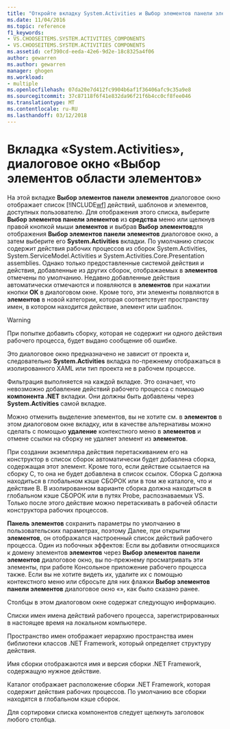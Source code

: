 ```yaml
---
title: "Откройте вкладку System.Activities и Выбор элементов панели элементов-диалоговое окно | Документы Microsoft"
ms.date: 11/04/2016
ms.topic: reference
f1_keywords:
- VS.CHOOSEITEMS.SYSTEM.ACTIVITIES_COMPONENTS
- VS.CHOOSEITEMS.SYSTEM.ACTIVITIES COMPONENTS
ms.assetid: cef390cd-eeda-42e6-9d2e-18c8325a4f06
author: gewarren
ms.author: gewarren
manager: ghogen
ms.workload:
- multiple
ms.openlocfilehash: 07da20e7d412fc9904b6af1f36406afc9c35a9e8
ms.sourcegitcommit: 37c87118f6f41e832da96f21f6b4cc0cf8fee046
ms.translationtype: MT
ms.contentlocale: ru-RU
ms.lasthandoff: 03/12/2018
---
```

# <a name="systemactivities-tab-choose-toolbox-items-dialog-box"></a>Вкладка «System.Activities», диалоговое окно «Выбор элементов области элементов»
На этой вкладке **Выбор элементов панели элементов** диалоговое окно отображает список [!INCLUDE[wf](../workflow-designer/includes/wf_md.md)] действий, шаблонов и элементов, доступных пользователю. Для отображения этого списка, выберите **Выбор элементов панели элементов** из **средства** меню или щелкнув правой кнопкой мыши **элементов** и выбрав **Выбор элементов**для отображения **Выбор элементов панели элементов** диалоговое окно, а затем выберите его **System.Activities** вкладки. По умолчанию список содержит действия рабочих процессов из сборок System.Activities, System.ServiceModel.Activities и System.Activities.Core.Presentation assemblies. Однако только предоставленные системой действия и действия, добавленные из других сборок, отображаемых в **элементов** отмечены по умолчанию. Недавно добавленные действия автоматически отмечаются и появляются в **элементов** при нажатии кнопки **ОК** в диалоговом окне. Кроме того, эти элементы появляются в **элементов** в новой категории, которая соответствует пространству имен, в котором находится действие, элемент или шаблон.

> [!WARNING]
> При попытке добавить сборку, которая не содержит ни одного действия рабочего процесса, будет выдано сообщение об ошибке.

 Это диалоговое окно предназначено не зависит от проекта и, следовательно **System.Activities** вкладка по-прежнему отображаться в изолированного XAML или тип проекта не в рабочем процессе.

 Фильтрация выполняется на каждой вкладке. Это означает, что невозможно добавление действий рабочего процесса с помощью **компонента .NET** вкладки. Они должны быть добавлены через **System.Activities** самой вкладке.

 Можно отменить выделение элементов, вы не хотите см. в **элементов** в этом диалоговом окне вкладку, или в качестве альтернативы можно сделать с помощью **удаление** контекстного меню в **элементов** и отмене ссылки на сборку не удаляет элемент из **элементов**.

 При создании экземпляра действия перетаскиванием его на конструктор в список сборок автоматически будет добавлена сборка, содержащая этот элемент. Кроме того, если действие ссылается на сборку C, то она не будет добавлена в список ссылок. Сборка C должна находиться в глобальном кэше СБОРОК или в том же каталоге, что и действие B. В изолированном варианте сборка должна находиться в глобальном кэше СБОРОК или в путях Probe, распознаваемых VS. Только после этого действие можно перетаскивать в рабочей области конструктора рабочих процессов.

 **Панель элементов** сохранить параметры по умолчанию в пользовательских параметрах, поэтому Далее, при открытии **элементов**, он отображался настроенный список действий рабочего процесса. Один из побочных эффектов: Если вы добавили относящихся к домену элементов **элементов** через **Выбор элементов панели элементов** диалоговое окно, вы по-прежнему просматривать эти элементы, при работе Консольное приложение рабочего процесса также. Если вы не хотите видеть их, удалите их с помощью контекстного меню или сбросьте для них флажки **Выбор элементов панели элементов** диалоговое окно «», как было сказано ранее.

 Столбцы в этом диалоговом окне содержат следующую информацию.

 Списки имен имена действий рабочего процесса, зарегистрированных в настоящее время на локальном компьютере.

 Пространство имен отображает иерархию пространства имен библиотеки классов .NET Framework, который определяет структуру действия.

 Имя сборки отображаются имя и версия сборки .NET Framework, содержащую нужное действие.

 Каталог отображает расположение сборки .NET Framework, которая содержит действия рабочих процессов. По умолчанию все сборки находятся в глобальном кэше сборок.

 Для сортировки списка компонентов следует щелкнуть заголовок любого столбца.